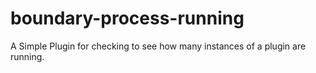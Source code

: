 boundary-process-running
========================

A Simple Plugin for checking to see how many instances of a plugin are running.
